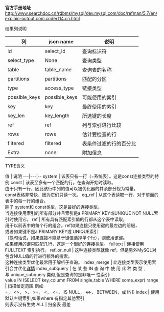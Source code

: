 **官方手册地址** http://www.searchdoc.cn/rdbms/mysql/dev.mysql.com/doc/refman/5.7/en/explain-output.com.coder114.cn.html
  

结果列说明

列 | json name | 说明
---|---|--
id | select_id | 查询标识符
select_type | None | 查询类型
table | table_name | 查询表的名称
partitions | partitions | 匹配的分区
type | access_type | 链接类型 
possible_keys | possible_keys | 可能使用的索引
key | key | 最终使用的索引
key_len | key_length | 所选键的长度
ref | ref | 列与索引进行比较
rows | rows	| 估计要检查的行
filtered | filtered	| 表条件过滤的行的百分比
Extra | none | 附加信息




TYPE含义

值 | 说明
---|---|--
system | 该表只有一行（=系统表）。这是const连接类型的特例
const | 该表至多有一个匹配的行，在查询开始时读取。<br>由于只有一行，因此该行中列的值可以被优化器的其余部分视为常量。<br> const表格非常快，因为它们只读一次。
eq_ref | 从这个表读取一行，对于前面的表中的每一行的组合。<br>除了 system和 const类型，这是最好的连接类型。<br>当连接使用索引的所有部分并且索引是a PRIMARY KEY或UNIQUE NOT NULL索引时使用它。
ref | 所有具有匹配索引值的行都从这个表中读取，<br>用于以前表中的每个行的组合。ref如果连接只使用键的最左边的前缀，<br>或者如果键不是a PRIMARY KEY或 UNIQUE索引<br>（换句话说，如果连接不能基于键值选择单个行），则使用该键。<br>如果使用的键只匹配几行，这是一个很好的连接类型。
fulltext | 连接使用FULLTEXT 索引执行。
ref_or_null | 这种连接类型就像 ref，但是另外MySQL对包含NULL值的行进行额外的搜索。<br>这种连接类型优化最常用于解析子查询。
index_merge | 此连接类型表示使用索引合并优化[详情](http://www.searchdoc.cn/rdbms/mysql/dev.mysql.com/doc/refman/5.7/en/index-merge-optimization.com.coder114.cn.html)
index_subquery | 在 某 些 IN 查 询 中 使 用 此 种 类 型 ,<br> 与 unique_subquery 类似,但是查询的是非唯一 性索引:<br> value IN (SELECT key_column FROM single_table WHERE some_expr)
range | 扫描给定范围 例如:<br> =， <>， >， >=， <， <=， IS NULL， <=>， BETWEEN，或 IN()
index | 使用默认主键索引,如果where 有指定其他索引<br> 则表示没有生效
ALL | 扫全表  最差




